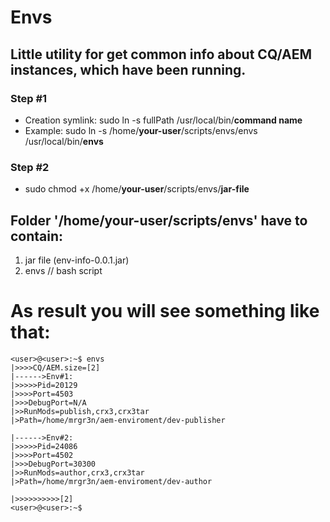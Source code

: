 # Envs
## Little utility for get common info about  CQ/AEM instances, which have been running. 

### Step #1
- Creation symlink:
    sudo ln -s fullPath /usr/local/bin/**command name**
- Example:
    sudo ln -s /home/**your-user**/scripts/envs/envs /usr/local/bin/**envs**

### Step #2
 - sudo chmod +x /home/**your-user**/scripts/envs/**jar-file**

## Folder '/home/**your-user**/scripts/envs' have to contain:
1. jar file (env-info-0.0.1.jar)
2. envs // bash script

# As result you will see something like that:

```
<user>@<user>:~$ envs
|>>>>CQ/AEM.size=[2]
|------>Env#1:
|>>>>>Pid=20129
|>>>>Port=4503
|>>>DebugPort=N/A
|>>RunMods=publish,crx3,crx3tar
|>Path=/home/mrgr3n/aem-enviroment/dev-publisher

|------>Env#2:
|>>>>>Pid=24086
|>>>>Port=4502
|>>>DebugPort=30300
|>>RunMods=author,crx3,crx3tar
|>Path=/home/mrgr3n/aem-enviroment/dev-author

|>>>>>>>>>>[2]
<user>@<user>:~$
```
